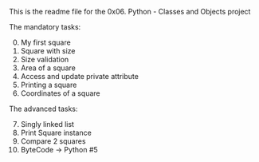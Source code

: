 This is the readme file for the 0x06. Python - Classes and Objects project

The mandatory tasks:

0. My first square
1. Square with size
2. Size validation
3. Area of a square
4. Access and update private attribute
5. Printing a square
6. Coordinates of a square

The advanced tasks:

7. Singly linked list
8. Print Square instance
9. Compare 2 squares
10. ByteCode -> Python #5
